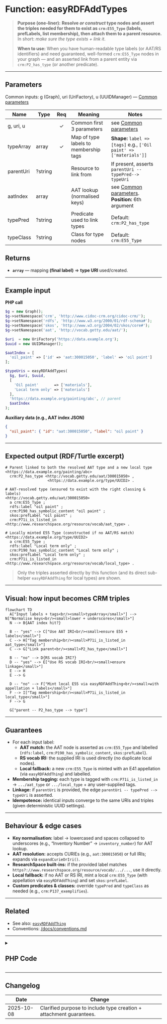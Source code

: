 # Function: easyRDFAddTypes

> **Purpose (one-liner):** **Resolve _or construct_ type nodes and assert the triples needed for them to exist as `crm:E55_Type` (labels, prefLabels, list membership), then attach them to a parent resource.** In short: *make sure the type exists + link it*.
> 
> **When to use:** When you have human-readable type labels (or AAT/RS identifiers) and need guaranteed, well-formed `crm:E55_Type` nodes in your graph — and an asserted link from a parent entity via `crm:P2_has_type` (or another predicate).

---

## Parameters

Common inputs: g (Graph), uri (UriFactory), u (UUIDManager) — [Common parameters](common-parameters.md)

| Name | Type | Req | Meaning | Notes |
|---|---|:--:|---|---|
| g, uri, u |  | ✓ | Common first 3 parameters | see [Common parameters](common-parameters.md) |
| typeArray | array | ✓ | Map of type labels to membership tags | **Shape:** `label => [tags]` e.g., `['Oil paint' => ['materials']]` |
| parentUri | ?&#8288;string |  | Resource to link from | If present, asserts `parentUri --typePred--> typeUri` |
| aatIndex | array |  | AAT lookup (normalised keys) | see [Common parameters](common-parameters.md). **Position:** 6th argument |
| typePred | ?string |  | Predicate used to link types | Default: `crm:P2_has_type` |
| typeClass | ?string |  | Class for type nodes | Default: `crm:E55_Type` |

## Returns
- **`array`** — mapping **(final label)** ⇒ **type URI** used/created.

---

## Example input

**PHP call**
```php
$g = new Graph();
$g->setNamespace('crm', 'http://www.cidoc-crm.org/cidoc-crm/');
$g->setNamespace('rdfs', 'http://www.w3.org/2000/01/rdf-schema#');
$g->setNamespace('skos', 'http://www.w3.org/2004/02/skos/core#');
$g->setNamespace('aat', 'http://vocab.getty.edu/aat/');

$uri  = new UriFactory('https://data.example.org');
$uuid = new UUIDManager();

$aatIndex = [
  'oil_paint' => ['id' => 'aat:300015050', 'label' => 'oil paint']
];

$typeUris = easyRDFAddTypes(
  $g, $uri, $uuid,
  [
    'Oil paint'       => ['materials'],
    'Local term only' => ['materials']
  ],
  'https://data.example.org/painting/abc', // parent
  $aatIndex
);
```

**Auxiliary data (e.g., AAT index JSON)**
```json
{
  "oil_paint": { "id": "aat:300015050", "label": "oil paint" }
}
```

---

## Expected output (RDF/Turtle excerpt)

```turtle
# Parent linked to both the resolved AAT type and a new local type
<https://data.example.org/painting/abc>
  crm:P2_has_type <http://vocab.getty.edu/aat/300015050> ,
                   <https://data.example.org/type/UUID2> .

# AAT-resolved type (ensured to exist with the right classing & labels)
<http://vocab.getty.edu/aat/300015050>
  a crm:E55_Type ;
  rdfs:label "oil paint" ;
  crm:P190_has_symbolic_content "oil paint" ;
  skos:prefLabel "oil paint" ;
  crm:P71i_is_listed_in <http://www.researchspace.org/resource/vocab/aat_type> .

# Locally minted E55 Type (constructed if no AAT/RS match)
<https://data.example.org/type/UUID2>
  a crm:E55_Type ;
  rdfs:label "Local term only" ;
  crm:P190_has_symbolic_content "Local term only" ;
  skos:prefLabel "Local term only" ;
  crm:P71i_is_listed_in <http://www.researchspace.org/resource/vocab/local_type> .
```

> Only the triples asserted directly by this function (and its direct sub-helper `easyRDFAddThing` for local types) are shown.

---

## Visual: how input becomes CRM triples

```mermaid
flowchart TD
  A["Input labels + tags<br/><small>typeArray</small>"] --> N["Normalise keys<br/><small>lower + underscores</small>"]
  N --> B{AAT index hit?}

  B -- "yes" --> C["Use AAT IRI<br/><small>ensure E55 + labels</small>"]
  C --> H["Tag membership<br/><small>P71i_is_listed_in aat_type</small>"]
  C --> G["Link parent<br/><small>P2_has_type</small>"]

  B -- "no" --> D{RS vocab IRI?}
  D -- "yes" --> E["Use RS vocab IRI<br/><small>ensure linkage</small>"]
  E --> H
  E --> G

  D -- "no" --> F["Mint local E55 via easyRDFAddThing<br/><small>with appellation + labels</small>"]
  F --> I["Tag membership<br/><small>P71i_is_listed_in local_type</small>"]
  F --> G

  G["parent -- P2_has_type --> type"]
```

---

## Guarantees

- For each input label:
  - **AAT match:** the AAT node is asserted as `crm:E55_Type` and labelled (`rdfs:label`, `crm:P190_has_symbolic_content`, `skos:prefLabel`).
  - **RS vocab IRI:** the supplied IRI is used directly (no duplicate local nodes).
  - **Local fallback:** a new `crm:E55_Type` is minted with an E41 appellation (via `easyRDFAddThing`) and labelled.
- **Membership tagging:** each type is tagged with `crm:P71i_is_listed_in` → `.../aat_type` or `.../local_type` + any user-supplied tags.
- **Linkage:** if `parentUri` is provided, the edge `parentUri -- typePred --> typeUri` is asserted.
- **Idempotence:** identical inputs converge to the same URIs and triples (given deterministic UUID settings).

---

## Behaviour & edge cases

- **Key normalisation:** label → lowercased and spaces collapsed to underscores (e.g., “Inventory Number” → `inventory_number`) for AAT lookup.
- **AAT resolution:** accepts CURIEs (e.g., `aat:300015050`) or full IRIs; expands via `expandCurieOrIri()`.
- **ResearchSpace built-ins:** if the provided label matches `https?://www.researchspace.org/resource/vocab/.../...`, use it directly.
- **Local fallback:** if no AAT or RS IRI, mint a local `crm:E55_Type` (with appellation via `easyRDFAddThing`) and set `skos:prefLabel`.
- **Custom predicates & classes:** override `typePred` and `typeClass` as needed (e.g., `crm:P137_exemplifies`).

---

## Related

- See also: [`easyRDFAddThing`](./easyRDFAddThing.md)
- Conventions: [/docs/conventions.md](../conventions.md)

---

<details>
<summary><h2>PHP Code</h2></summary>

```php
function easyRDFAddTypes(
    Graph $g,
    UriFactory $uri,
    UUIDManager $u,
    array $typeArray,
    ?string $parentUri = null,
    array $aatIndex = [],
    ?string $typePred = "crm:P2_has_type",
    ?string $typeClass = "crm:E55_Type"
): array {
  
  $typeUris = [];
  
  foreach ($typeArray as $label => $typeTypes)
    {
    
    // normalise key to match your index style (e.g., "Inventory Number" -> "inventory_number")
    $key = strtolower(trim(preg_replace('/\s+/', '_', $label)));
      
    // Resolve AAT concept if present
    if (isset($aatIndex[$key]['id'])) {
      $curie  = $aatIndex[$key]['id']; // e.g., 'aat:300312355' or a full IRI
      $label  = $aatIndex[$key]['label'] ?? $label;
      $typeUri = expandCurieOrIri($curie, $g); // expand 'aat:...' using graph prefixes

      // Treat the AAT concept as the E55 Type unless defined as something else.       
      $g->addResource($typeUri, 'rdf:type', $typeClass);
        $g->addLiteral ($typeUri, 'rdfs:label', $label);
        $g->addLiteral ($typeUri, 'crm:P190_has_symbolic_content', "$label"); 
        $g->addLiteral ($typeUri, 'skos:prefLabel', $label);
      
      $typeTypes[] = "aat_type";
      }
    else if (preg_match('#^https?://www\.researchspace\.org/resource/vocab/[^/]+/[^/]+$#', $label)) {
      $typeUri = $label; //Supplied an existing RS type - No need to add it to a list.
      }  
    else {
      $typeUri = easyRDFAddThing ($g, $uri, $u, "type",
        [$typeClass], [], $label, null, null, 
        $aatIndex);     
        $g->addLiteral ($typeUri, 'skos:prefLabel', $label);
    
      $typeTypes[] = "local_type";        
      }
  
  // This may need to be updated or changed for more general use and or 
  // externally defined controlled lists.
  foreach ($typeTypes as $k => $typeType)
    {$g->addResource ($typeUri, 'crm:P71i_is_listed_in', "http://www.researchspace.org/resource/vocab/".$typeType.""); }

  // Link parent -> type (as a RESOURCE, not a literal)
  if ($parentUri) {
    $g->addResource($parentUri, $typePred, $typeUri);} 
    
  $typeUris[$label] = $typeUri;
  }  

  return $typeUris;
  }
```
</details>

---

## Changelog

| Date       | Change |
|------------|--------|
| 2025-10-08 | Clarified purpose to include type creation + attachment guarantees. |
